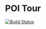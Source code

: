 POI Tour
=======
[![Build Status](https://travis-ci.org/fabioscala/poitour-backend.svg?branch=master)](https://travis-ci.org/fabioscala/poitour-backend)